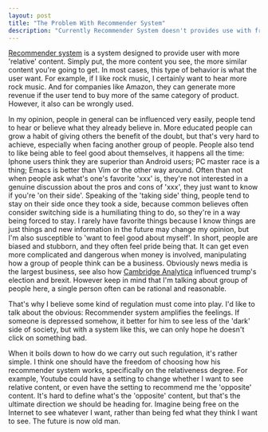 ```yaml
---
layout: post
title: "The Problem With Recommender System"
description: "Currently Recommender System doesn't provides use with freedom at all. Here I'll explain the reason behind it and why we should ask for more freedom."
---
```


[Recommender system](https://en.wikipedia.org/wiki/Recommender_system) is a system designed to provide user with more 'relative' content. Simply put, the more content you see, the more similar content you're going to get. In most cases, this type of behavior is what the user want. For example, if I like rock music, I certainly want to hear more rock music. And for companies like Amazon, they can generate more revenue if the user tend to buy more of the same category of product. However, it also can be wrongly used.

In my opinion, people in general can be influenced very easily, people tend to hear or believe what they already believe in. More educated people can grow a habit of giving others the benefit of the doubt, but that's very hard to achieve, especially when facing another group of people. People also tend to like being able to feel good about themselves, it happens all the time: Iphone users think they are superior than Android users; PC master race is a thing; Emacs is better than Vim or the other way around. Often than not when people ask what's one's favorite 'xxx' is, they're not interested in a genuine discussion about the pros and cons of 'xxx', they just want to know if you're 'on their side'. Speaking of the 'taking side' thing, people tend to stay on their side once they took a side, because common believes often consider switching side is a humiliating thing to do, so they're in a way being forced to stay. I rarely have favorite things because I know things are just things and new information in the future may change my opinion, but I'm also susceptible to 'want to feel good about myself'. In short, people are biased and stubborn, and they often feel pride being that. It can get even more complicated and dangerous when money is involved, manipulating how a group of people think can be a business. Obviously news media is the largest business, see also how [Cambridge Analytica](https://en.wikipedia.org/wiki/Cambridge_Analytica) influenced trump's election and brexit. However keep in mind that I'm talking about group of people here, a single person often can be rational and reasonable.

That's why I believe some kind of regulation must come into play. I'd like to talk about the obvious: Recommender system amplifies the feelings. If someone is depressed somehow, it better for him to see less of the 'dark' side of society, but with a system like this, we can only hope he doesn't click on something bad.

When it boils down to how do we carry out such regulation, it's rather simple. I think one should have the freedom of choosing how his recommender system works, specifically on the relativeness degree. For example, Youtube could have a setting to change whether I want to see relative content, or even have the setting to recommend me the 'opposite' content. It's hard to define what's the 'opposite' content, but that's the ultimate direction we should be heading for. Imagine being free on the Internet to see whatever I want, rather than being fed what they think I want to see. The future is now old man.